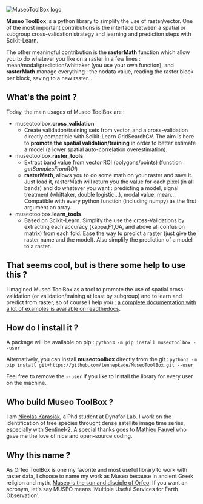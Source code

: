 ![MuseoToolBox logo](https://github.com/lennepkade/MuseoToolBox/raw/master/metadata/museoToolBox_logo_128.png)

**Museo ToolBox** is a python library to simplify the use of raster/vector. One of the most important contributions is the interface between a spatial or subgroup cross-validation strategy and learning and prediction steps with Scikit-Learn. 

The other meaningful contribution is the **rasterMath** function which allow you to do whatever you like on a raster in a few lines : mean/modal/prediction/whittaker (you use your own function), and **rasterMath** manage everything : the nodata value, reading the raster block per block, saving to a new raster...

## What's the point ?
Today, the main usages of Museo ToolBox are :
- museotoolbox.**cross_validation**
  - Create validation/training sets from vector, and a cross-validation directly compatible with Scikit-Learn GridSearchCV. The aim is here to **promote the spatial validation/training** in order to better estimate a model (a lower spatial auto-correlation overestimation).
- museotoolbox.**raster_tools**
  - Extract band value from vector ROI (polygons/points) (function : *getSamplesFromROI*)
  - **rasterMath**, allows you to do some math on your raster and save it. Just load it, rasterMath will return you the value for each pixel (in all bands) and do whatever you want : predicting a model, signal treatment (whittaker, double logistic...), modal value, mean...
  Compatible with every python function (including numpy) as the first argument an array.
- museotoolbox.**learn_tools**
  - Based on Scikit-Learn. Simplify the use the cross-Validations by extracting each accuracy (kappa,F1,OA, and above all confusion matrix) from each fold. Ease the way to predict a raster (just give the raster name and the model).
  Also simplify the prediction of a model to a raster.

## That seems cool, but is there some help to use this ?
I imagined Museo ToolBox as a tool to promote the use of spatial cross-validation (or validation/training at least by subgroup) and to learn and predict from raster, so of course I help you : [a complete documentation with a lot of examples is available on readthedocs](https://museotoolbox.readthedocs.org/).

## How do I install it ?
A package will be available on pip : 
`python3 -m pip install museotoolbox --user` 

Alternatively, you can install **museotoolbox** directly from the git :
`python3 -m pip install git+https://github.com/lennepkade/MuseoToolBox.git --user`

Feel free to remove the `--user` if you like to install the library for every user on the machine.

## Who build Museo ToolBox ?
I am [Nicolas Karasiak](http://www.karasiak.net), a Phd student at Dynafor Lab. I work on the identification of tree species throught dense satellite image time series, especially with Sentinel-2. A special thanks goes to [Mathieu Fauvel](http://fauvel.mathieu.free.fr/) who gave me the love of nice and open-source coding.

## Why this name ?
As Orfeo ToolBox is one my favorite and most useful library to work with raster data, I choose to name my work as Museo because in ancient Greek religion and myth, [Museo is the son and disciple of Orfeo](https://it.wikipedia.org/wiki/Museo_(autore_mitico)). If you want an acronym, let's say MUSEO means 'Multiple Useful Services for Earth Observation'.
